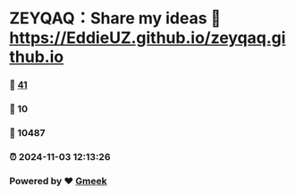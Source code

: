 # ZEYQAQ：Share my ideas :link: https://EddieUZ.github.io/zeyqaq.github.io 
### :page_facing_up: [41](https://EddieUZ.github.io/zeyqaq.github.io/tag.html) 
### :speech_balloon: 10 
### :hibiscus: 10487 
### :alarm_clock: 2024-11-03 12:13:26 
### Powered by :heart: [Gmeek](https://github.com/Meekdai/Gmeek)
